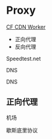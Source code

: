 # Proxy

[CF CDN Worker](https://www.youtube.com/watch?v=aASnYBdqM80)

- 正向代理
- 反向代理

Speedtest.net

DNS

DNS
## 正向代理

机场

歇斯底里协议
